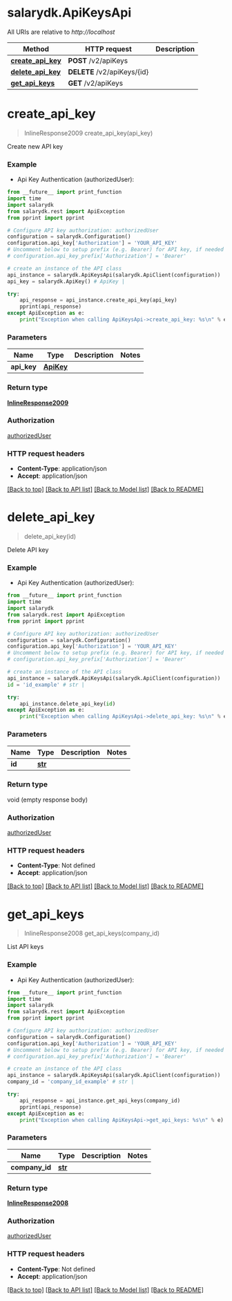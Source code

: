 # salarydk.ApiKeysApi

All URIs are relative to *http://localhost*

Method | HTTP request | Description
------------- | ------------- | -------------
[**create_api_key**](ApiKeysApi.md#create_api_key) | **POST** /v2/apiKeys | 
[**delete_api_key**](ApiKeysApi.md#delete_api_key) | **DELETE** /v2/apiKeys/{id} | 
[**get_api_keys**](ApiKeysApi.md#get_api_keys) | **GET** /v2/apiKeys | 


# **create_api_key**
> InlineResponse2009 create_api_key(api_key)



Create new API key

### Example

* Api Key Authentication (authorizedUser): 
```python
from __future__ import print_function
import time
import salarydk
from salarydk.rest import ApiException
from pprint import pprint

# Configure API key authorization: authorizedUser
configuration = salarydk.Configuration()
configuration.api_key['Authorization'] = 'YOUR_API_KEY'
# Uncomment below to setup prefix (e.g. Bearer) for API key, if needed
# configuration.api_key_prefix['Authorization'] = 'Bearer'

# create an instance of the API class
api_instance = salarydk.ApiKeysApi(salarydk.ApiClient(configuration))
api_key = salarydk.ApiKey() # ApiKey | 

try:
    api_response = api_instance.create_api_key(api_key)
    pprint(api_response)
except ApiException as e:
    print("Exception when calling ApiKeysApi->create_api_key: %s\n" % e)
```

### Parameters

Name | Type | Description  | Notes
------------- | ------------- | ------------- | -------------
 **api_key** | [**ApiKey**](ApiKey.md)|  | 

### Return type

[**InlineResponse2009**](InlineResponse2009.md)

### Authorization

[authorizedUser](../README.md#authorizedUser)

### HTTP request headers

 - **Content-Type**: application/json
 - **Accept**: application/json

[[Back to top]](#) [[Back to API list]](../README.md#documentation-for-api-endpoints) [[Back to Model list]](../README.md#documentation-for-models) [[Back to README]](../README.md)

# **delete_api_key**
> delete_api_key(id)



Delete API key

### Example

* Api Key Authentication (authorizedUser): 
```python
from __future__ import print_function
import time
import salarydk
from salarydk.rest import ApiException
from pprint import pprint

# Configure API key authorization: authorizedUser
configuration = salarydk.Configuration()
configuration.api_key['Authorization'] = 'YOUR_API_KEY'
# Uncomment below to setup prefix (e.g. Bearer) for API key, if needed
# configuration.api_key_prefix['Authorization'] = 'Bearer'

# create an instance of the API class
api_instance = salarydk.ApiKeysApi(salarydk.ApiClient(configuration))
id = 'id_example' # str | 

try:
    api_instance.delete_api_key(id)
except ApiException as e:
    print("Exception when calling ApiKeysApi->delete_api_key: %s\n" % e)
```

### Parameters

Name | Type | Description  | Notes
------------- | ------------- | ------------- | -------------
 **id** | [**str**](.md)|  | 

### Return type

void (empty response body)

### Authorization

[authorizedUser](../README.md#authorizedUser)

### HTTP request headers

 - **Content-Type**: Not defined
 - **Accept**: application/json

[[Back to top]](#) [[Back to API list]](../README.md#documentation-for-api-endpoints) [[Back to Model list]](../README.md#documentation-for-models) [[Back to README]](../README.md)

# **get_api_keys**
> InlineResponse2008 get_api_keys(company_id)



List API keys

### Example

* Api Key Authentication (authorizedUser): 
```python
from __future__ import print_function
import time
import salarydk
from salarydk.rest import ApiException
from pprint import pprint

# Configure API key authorization: authorizedUser
configuration = salarydk.Configuration()
configuration.api_key['Authorization'] = 'YOUR_API_KEY'
# Uncomment below to setup prefix (e.g. Bearer) for API key, if needed
# configuration.api_key_prefix['Authorization'] = 'Bearer'

# create an instance of the API class
api_instance = salarydk.ApiKeysApi(salarydk.ApiClient(configuration))
company_id = 'company_id_example' # str | 

try:
    api_response = api_instance.get_api_keys(company_id)
    pprint(api_response)
except ApiException as e:
    print("Exception when calling ApiKeysApi->get_api_keys: %s\n" % e)
```

### Parameters

Name | Type | Description  | Notes
------------- | ------------- | ------------- | -------------
 **company_id** | [**str**](.md)|  | 

### Return type

[**InlineResponse2008**](InlineResponse2008.md)

### Authorization

[authorizedUser](../README.md#authorizedUser)

### HTTP request headers

 - **Content-Type**: Not defined
 - **Accept**: application/json

[[Back to top]](#) [[Back to API list]](../README.md#documentation-for-api-endpoints) [[Back to Model list]](../README.md#documentation-for-models) [[Back to README]](../README.md)

